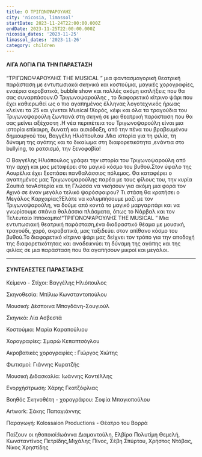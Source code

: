 ```yaml
---
title: Ο ΤΡΙΓΩΝΟΨΑΡΟΥΛΗΣ
city: 'nicosia, limassol'
startDate: 2023-11-24T22:00:00.000Z
endDate: 2023-11-25T22:00:00.000Z
nicosia_dates: '2023-11-25'
limassol_dates: '2023-11-26'
category: children
---
```


#### ΛΙΓΑ ΛΟΓΙΑ ΓΙΑ ΤΗΝ ΠΑΡΑΣΤΑΣΗ

“ΤΡΙΓΩΝΟΨΑΡΟΥΛΗΣ THE MUSICAL	” μια φαντασμαγορική θεατρική παράσταση	με εντυπωσιακά σκηνικά και κοστούμια, μαγικές χορογραφίες, εναέρια ακροβατικά, bubble show και πολλές ακόμη εκπλήξεις	που θα σας συναρπάσουν.Ο Τριγωνοψαρούλης	, το διαφορετικό κίτρινο ψάρι που	έχει καθιερωθεί ως	ο πιο αγαπημένος έλληνας λογοτεχνικός ήρωας	κλείνει τα 25 και	γίνεται Musical !Χορός, κέφι και	όλα τα τραγούδια του Τριγωνοψαρούλη ζωντανά στη σκηνή	σε μια θεατρική παράσταση	που θα σας μείνει αξέχαστη	.Η νέα περιπέτεια του	Τριγωνοψαρούλη	είναι μια ιστορία επίκαιρη, δυνατή και αισιόδοξη, από την πένα του	βραβευμένου	δημιουργού του,	Βαγγέλη Ηλιόπουλου	.Μια ιστορία για τη φιλία,	τη δύναμη της αγάπης και το δικαίωμα στη διαφορετικότητα	,ενάντια στο bullying, το ρατσισμό, την ξενοφοβία!

​Ο Βαγγέλης Ηλιόπουλος γράφει την ιστορία του Τριγωνοψαρούλη από την αρχή και μας μεταφέρει στο μαγικό κόσμο του βυθού.Στον ύφαλο της Αουρέλια έχει ξεσπάσει πανθαλάσσιος πόλεμος. Θα καταφέρει ο αγαπημένος μας Τριγωνοψαρούλης παρέα με τους φίλους του, την κυρία Σουπιά τονΑστερία και τη Γλώσσα να νικήσουν για ακόμη μια φορά τον Αχινό σε έναν μεγάλο τελικό ψαρόσφαιρου? Τι στάση θα κρατήσει ο Μεγάλος Καρχαρίας?Ελάτε να κολυμπήσουμε μαζί με τον Τριγωνοψαρούλη,	να δούμε από κοντά το μαγικό μαργαριτάρι και να γνωρίσουμε σπάνια θαλάσσια πλάσματα, όπως το Νάρβαλ και τον Τελευταίο Ιππόκαμπο!“ΤΡΙΓΩΝΟΨΑΡΟΥΛΗΣ	THE MUSICAL	” Μια εντυπωσιακή θεατρική παράσταση,ένα διαδραστικό θέαμα με μουσική, τραγούδι, χορό, ακροβατικά, μας ταξιδεύει στον απίθανο κόσμο του βυθού.Το διαφορετικό	κίτρινο ψάρι μας δείχνει τον τρόπο για την αποδοχή	της διαφορετικότητας	και αναδεικνύει	τη δύναμη της αγάπης και της φιλίας σε μια παράσταση που θα αγαπήσουν μικροί και μεγάλοι.

***

#### ΣΥΝΤΕΛΕΣΤΕΣ ΠΑΡΑΣΤΑΣΗΣ

Κείμενο - Στίχοι:	Βαγγέλης Ηλιόπουλος

Σκηνοθεσία:	Μπίλιω Κωνσταντοπούλου

Μουσική:	Δέσποινα Μπογδάνη-Σουγιούλ

Σκηνικά: Λία Ασβεστά

Κοστούμια:	Μαρία Καραπούλιου

Χορογραφίες:	Σμαρώ Κεπαπτσόγλου

Ακροβατικές χορογραφίες	: Γιώργος Χιώτης

Φωτισμοί:	Γιάννης Κυρατζής

Μουσική Διδασκαλία:	Ιωάννης Κοντέλλης

Ενορχήστρωση:	Χάρης Γκατζόφλιας

Βοηθός Σκηνοθέτη - χορογράφου:	Σοφία Μπαγιοπούλου

Artwork: Σάκης Παπαγιάννης

Παραγωγή:	Kolossaion Productions - Θέατρο του Βορρά

Παίζουν οι ηθοποιοί:Ιωάννα Διαμαντούλη, Ελβίρα Πολυτίμη Θεμελή, Κωνσταντίνος Πετρίδης,Μιχάλης Πίνος, Σέβη Σπύρτου, Χρήστος Ντόβας, Νίκος Χρηστίδης

